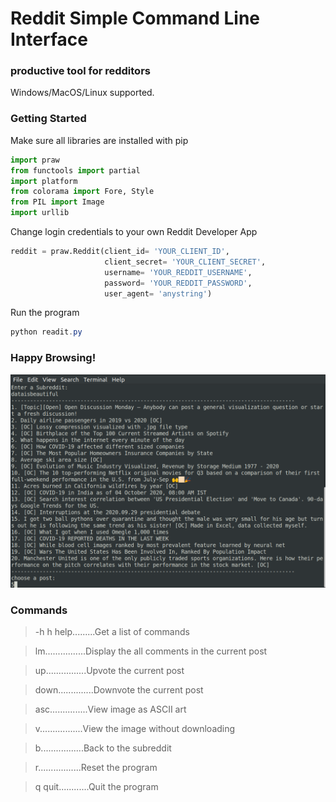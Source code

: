 # Reddit Simple Command Line Interface

### productive tool for redditors
Windows/MacOS/Linux supported. 


### Getting Started
Make sure all libraries are installed with pip
```python
import praw
from functools import partial
import platform
from colorama import Fore, Style
from PIL import Image
import urllib
```
Change login credentials to your own Reddit Developer App

```python
reddit = praw.Reddit(client_id= 'YOUR_CLIENT_ID',
                     client_secret= 'YOUR_CLIENT_SECRET',
                     username= 'YOUR_REDDIT_USERNAME',
                     password= 'YOUR_REDDIT_PASSWORD',
                     user_agent= 'anystring')
```
Run the program
```powershell
python readit.py
```
### Happy Browsing!
![alt text](https://github.com/Felix-Suen/Reddit-cli/blob/master/start.png)

### Commands
> -h h help.........Get a list of commands

> lm................Display the all comments in the current post

> up................Upvote the current post

> down..............Downvote the current post

> asc...............View image as ASCII art

> v.................View the image without downloading

> b.................Back to the subreddit

> r.................Reset the program

> q quit............Quit the program
